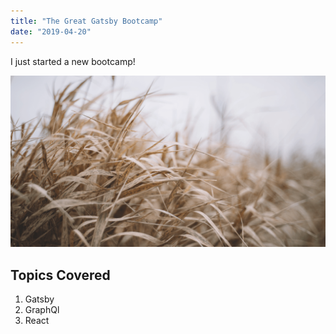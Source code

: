 ```yaml
---
title: "The Great Gatsby Bootcamp"
date: "2019-04-20"
---
```


I just started a new bootcamp!

![Grass](./grass.png)

## Topics Covered

1. Gatsby
2. GraphQl
3. React
